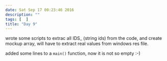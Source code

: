 ```yaml
---
date: Sat Sep 17 00:23:46 2016
description: ""
tags: [  ]
title: "Day 9"
---
```

wrote some scripts to extrac all IDS_ (string ids) from the code, and create mockup array, will have to extract real values from windows res file.

added some lines to a `main()` function, now it is not so empty :-)

